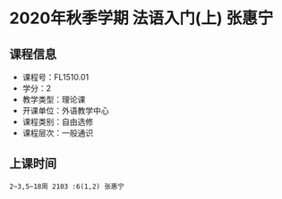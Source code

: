 # 2020年秋季学期 法语入门(上) 张惠宁






## 课程信息

- 课程号：FL1510.01
- 学分：2
- 教学类型：理论课
- 开课单位：外语教学中心
- 课程类别：自由选修
- 课程层次：一般通识

## 上课时间

```
2~3,5~18周 2103 :6(1,2) 张惠宁
```


